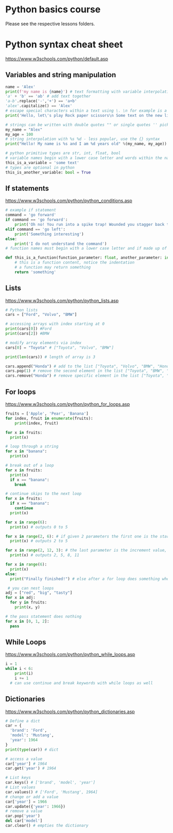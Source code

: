 # Python basics course

Please see the respective lessons folders.

# Python syntax cheat sheet
https://www.w3schools.com/python/default.asp

## Variables and string manipulation
```python
name = 'Alex'
print(f'my name is {name}') # text formatting with variable interpolation
'a' + 'b' == 'ab' # add text together
'a-b'.replace('-','+') == 'a+b' 
'alex'.capitalize() == 'Alex'
# escape special characters within a text using \. \n for example is a new line
print('Hello, let\'s play Rock paper scissors\n Some text on the new line.')

# strings can be written with double quotes "" or single quotes '' pick one and stick with it
my_name = "Alex"
my_age = 100
# string interpolation with %s %d - less popular, use the {} syntax
print("Hello! My name is %s and I am %d years old" %(my_name, my_age))

# python primitive types are str, int, float, bool
# variable names begin with a lower case letter and words within the name are separated by underscores
this_is_a_variable = 'some text'
# types are optional in python 
this_is_another_variable: bool = True
```

## If statements
https://www.w3schools.com/python/python_conditions.asp

```python
# example if statement
command = 'go forward'
if command == 'go forward':
    print('Oh no! You run into a spike trap! Wounded you stagger back to the entrance')
elif command == 'go left':
    print('Something interesting')
else:
    print('I do not understand the command')
# function names must begin with a lower case letter and if made up of several words they must be separated by underscores

def this_is_a_function(function_parameter: float, another_parameter: int) -> str:
    # this is a function content, notice the indentation
    # a function may return something
    return 'something'
```

## Lists

https://www.w3schools.com/python/python_lists.asp

```python
# Python lists
cars = ["Ford", "Volvo", "BMW"]

# accessing arrays with index starting at 0
print(cars[0]) #Ford
print(cars[2]) #BMW

# modify array elements via index
cars[0] = "Toyota" # ["Toyota", "Volvo", "BMW"]

print(len(cars)) # length of array is 3

cars.append("Honda") # add to the list ["Toyota", "Volvo", "BMW", "Honda"]
cars.pop(1) # remove the second element in the list ["Toyota", "BMW", "Honda"]
cars.remove("Honda") # remove specific element in the list ["Toyota", "BMW"]
```

## For loops 
https://www.w3schools.com/python/python_for_loops.asp

```python
fruits = ['Apple', 'Pear', 'Banana']
for index, fruit in enumerate(fruits):
    print(index, fruit)

for x in fruits:
  print(x)

# loop through a string
for x in "banana":
  print(x)

# break out of a loop
for x in fruits:
  print(x)
  if x == "banana":
    break

# continue skips to the next loop
for x in fruits:
  if x == "banana":
    continue
  print(x)

for x in range(6):
  print(x) # outputs 0 to 5

for x in range(2, 6): # if given 2 parameters the first one is the start
  print(x) # outputs 2 to 5

for x in range(2, 12, 3): # the last parameter is the increment value, default 1
  print(x) # outputs 2, 5, 8, 11

for x in range(6):
  print(x)
else:
  print("Finally finished!") # else after a for loop does something when it is finished

 # you can nest loops 
adj = ["red", "big", "tasty"]
for x in adj:
  for y in fruits:
    print(x, y)

# the pass statement does nothing
for x in [0, 1, 2]:
  pass
```

## While Loops
https://www.w3schools.com/python/python_while_loops.asp

```python
i = 1
while i < 6:
    print(i)
    i += 1
  # can use continue and break keywords with while loops as well 
```
## Dictionaries

https://www.w3schools.com/python/python_dictionaries.asp

```python
# Define a dict
car = {
  'brand': 'Ford',
  'model': 'Mustang',
  'year': 1964
}
print(type(car)) # dict

# access a value
car['year'] # 1964
car.get('year') # 1964

# List keys
car.keys() # ['brand', 'model', 'year']
# List values
car.values() # ['Ford', 'Mustang', 1964]
# change or add a value
car['year'] = 1966
car.update({'year': 1966})
# remove a value
car.pop('year')
del car['model']
car.clear() # empties the dictionary
```
